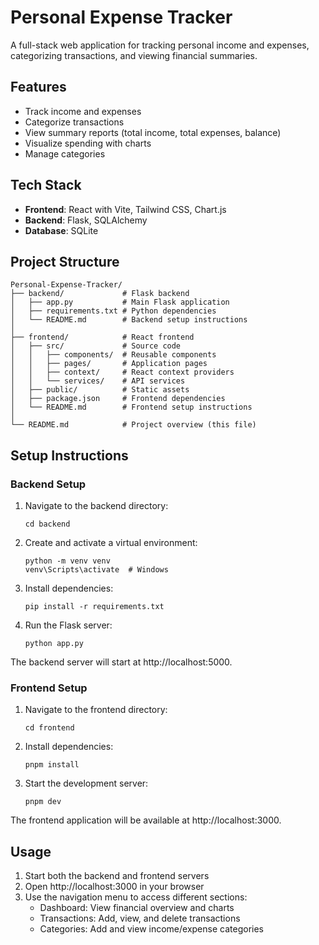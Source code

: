 # Personal Expense Tracker

A full-stack web application for tracking personal income and expenses, categorizing transactions, and viewing financial summaries.

## Features

- Track income and expenses
- Categorize transactions
- View summary reports (total income, total expenses, balance)
- Visualize spending with charts
- Manage categories

## Tech Stack

- **Frontend**: React with Vite, Tailwind CSS, Chart.js
- **Backend**: Flask, SQLAlchemy
- **Database**: SQLite

## Project Structure

```
Personal-Expense-Tracker/
├── backend/             # Flask backend
│   ├── app.py           # Main Flask application
│   ├── requirements.txt # Python dependencies
│   └── README.md        # Backend setup instructions
│
├── frontend/            # React frontend
│   ├── src/             # Source code
│   │   ├── components/  # Reusable components
│   │   ├── pages/       # Application pages
│   │   ├── context/     # React context providers
│   │   └── services/    # API services
│   ├── public/          # Static assets
│   ├── package.json     # Frontend dependencies
│   └── README.md        # Frontend setup instructions
│
└── README.md            # Project overview (this file)
```

## Setup Instructions

### Backend Setup

1. Navigate to the backend directory:
   ```
   cd backend
   ```

2. Create and activate a virtual environment:
   ```
   python -m venv venv
   venv\Scripts\activate  # Windows
   ```

3. Install dependencies:
   ```
   pip install -r requirements.txt
   ```

4. Run the Flask server:
   ```
   python app.py
   ```

The backend server will start at http://localhost:5000.

### Frontend Setup

1. Navigate to the frontend directory:
   ```
   cd frontend
   ```

2. Install dependencies:
   ```
   pnpm install
   ```

3. Start the development server:
   ```
   pnpm dev
   ```

The frontend application will be available at http://localhost:3000.

## Usage

1. Start both the backend and frontend servers
2. Open http://localhost:3000 in your browser
3. Use the navigation menu to access different sections:
   - Dashboard: View financial overview and charts
   - Transactions: Add, view, and delete transactions
   - Categories: Add and view income/expense categories

